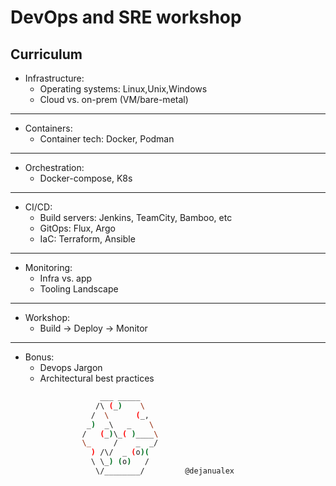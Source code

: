 # DevOps and SRE workshop

## Curriculum

* Infrastructure:
    - Operating systems: Linux,Unix,Windows 
    - Cloud vs. on-prem (VM/bare-metal)

---

* Containers:
    - Container tech: Docker, Podman

---

* Orchestration:
    - Docker-compose, K8s

---

* CI/CD:
    - Build servers: Jenkins, TeamCity, Bamboo, etc  
    - GitOps: Flux, Argo  
    - IaC: Terraform, Ansible

---

* Monitoring:
    - Infra vs. app
    - Tooling Landscape

---

* Workshop:
    - Build -> Deploy -> Monitor

---

* Bonus:
    - Devops Jargon
    - Architectural best practices


```bash
                    ___ _____
                   /\ (_)    \
                  /  \      (_,
                 _)  _\   _    \
                /   (_)\_( )____\
                \_     /    _  _/
                  ) /\/  _ (o)(
                  \ \_) (o)   /
                   \/________/         @dejanualex
```